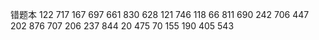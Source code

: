 错题本
122
717
167
697
661
830
628
121
746
118
66
811
690
242
706
447
202
876
707
206
237
844
20
475
70
155
190
405
543

